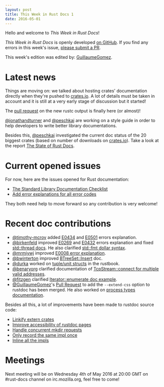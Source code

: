 ```yaml
---
layout: post
title: This Week in Rust Docs 1
date: 2016-05-01
---
```


Hello and welcome to *This Week in Rust Docs*!

*This Week in Rust Docs* is openly developed [on GitHub](https://github.com/GuillaumeGomez/this-week-in-rust-docs).
If you find any errors in this week's issue, [please submit a PR](https://github.com/GuillaumeGomez/this-week-in-rust-docs/pulls).

This week's edition was edited by: [GuillaumeGomez](https://github.com/GuillaumeGomez).

# Latest news

Things are moving on: we talked about hosting crates' documentation directly when they're pushed to [crates.io](https://crates.io). A lot of details must be taken in account and it is still at a very early stage of discussion but it started!

The [pull request](https://github.com/rust-lang/rust/pull/32756) on the new rustc output is finally here (or almost)!

[@jonathandturner](https://github.com/jonathandturner) and [@peschkaj](https://github.com/peschkaj) are working on a style guide in order to help developers to write better library documentations.

Besides this, [@peschkaj](https://github.com/peschkaj) investigated the current doc status of the 20 biggest crates (based on number of downloads on [crates.io](https://crates.io)). Take a look at the report [The State of Rust Docs](https://facility9.com/2016/04/the-state-of-rust-docs-2016/).

# Current opened issues

For now, here are the issues opened for Rust documentation:

 * [The Standard Library Documentation Checklist](https://github.com/rust-lang/rust/issues/29329)
 * [Add error explanations for all error codes](https://github.com/rust-lang/rust/issues/32777)

They both need help to move forward so any contribution is very welcome!

# Recent doc contributions

* [@timothy-mcroy](https://github.com/timothy-mcroy) added [E0434](https://github.com/rust-lang/rust/pull/33229) and [E0501](https://github.com/rust-lang/rust/pull/33294) errors explanation.
* [@birkenfeld](https://github.com/birkenfeld) improved [E0269](https://github.com/rust-lang/rust/pull/33324) and [E0432](https://github.com/rust-lang/rust/pull/33320) errors explanation and fixed [std::thread docs](https://github.com/rust-lang/rust/pull/33326). He also clarified [std::fmt dollar syntax](https://github.com/rust-lang/rust/pull/33258).
* [@mrmiywj](https://github.com/mrmiywj) improved [E0008 error explanation](https://github.com/rust-lang/rust/pull/33260).
* [@bwinterton](https://github.com/bwinterton) improved [BTreeSet::Insert](https://github.com/rust-lang/rust/pull/33276) doc.
* [@durka](https://github.com/durka) worked on [tuple/unit structs](https://github.com/rust-lang/rust/pull/33250) in the rustbook.
* [@benaryorg](https://github.com/benaryorg) clarified documentation of [TcpStream::connect for multiple valid addresses](https://github.com/rust-lang/rust/pull/33167).
* [@fitzgen](https://github.com/fitzgen) clarified [Iterator::enumerate doc example](https://github.com/rust-lang/rust/pull/33085).
* [@GuillaumeGomez](https://github.com/GuillaumeGomez)'s [Pull Request](https://github.com/rust-lang/rust/pull/32230) to add the `--extend-css` option to rustdoc has been merged. He also worked on [process types documentation](https://github.com/rust-lang/rust/pull/33283).

Besides all this, a lot of improvements have been made to rustdoc source code:

* [Linkify extern crates](https://github.com/rust-lang/rust/pull/33196)
* [Improve accessibility of rustdoc pages](https://github.com/rust-lang/rust/pull/33194)
* [Handle concurrent mkdir requests](https://github.com/rust-lang/rust/pull/33191)
* [Only record the same impl once](https://github.com/rust-lang/rust/pull/33153)
* [Inline all the impls](https://github.com/rust-lang/rust/pull/33133)

# Meetings

Next meeting will be on Wednesday 4th of May 2016 at 20:00 GMT on #rust-docs channel on irc.mozilla.org, feel free to come!
